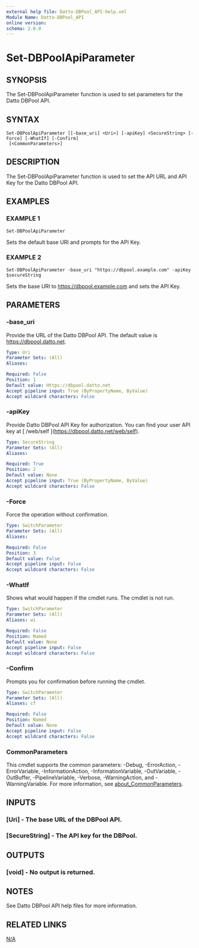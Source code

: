 ```yaml
---
external help file: Datto-DBPool_API-help.xml
Module Name: Datto-DBPool_API
online version:
schema: 2.0.0
---
```


# Set-DBPoolApiParameter

## SYNOPSIS
The Set-DBPoolApiParameter function is used to set parameters for the Datto DBPool API.

## SYNTAX

```
Set-DBPoolApiParameter [[-base_uri] <Uri>] [-apiKey] <SecureString> [-Force] [-WhatIf] [-Confirm]
 [<CommonParameters>]
```

## DESCRIPTION
The Set-DBPoolApiParameter function is used to set the API URL and API Key for the Datto DBPool API.

## EXAMPLES

### EXAMPLE 1
```
Set-DBPoolApiParameter
```

Sets the default base URI and prompts for the API Key.

### EXAMPLE 2
```
Set-DBPoolApiParameter -base_uri "https://dbpool.example.com" -apiKey $secureString
```

Sets the base URI to https://dbpool.example.com and sets the API Key.

## PARAMETERS

### -base_uri
Provide the URL of the Datto DBPool API.
The default value is https://dbpool.datto.net.

```yaml
Type: Uri
Parameter Sets: (All)
Aliases:

Required: False
Position: 1
Default value: Https://dbpool.datto.net
Accept pipeline input: True (ByPropertyName, ByValue)
Accept wildcard characters: False
```

### -apiKey
Provide Datto DBPool API Key for authorization.
You can find your user API key at \[ /web/self \](https://dbpool.datto.net/web/self).

```yaml
Type: SecureString
Parameter Sets: (All)
Aliases:

Required: True
Position: 2
Default value: None
Accept pipeline input: True (ByPropertyName, ByValue)
Accept wildcard characters: False
```

### -Force
Force the operation without confirmation.

```yaml
Type: SwitchParameter
Parameter Sets: (All)
Aliases:

Required: False
Position: 3
Default value: False
Accept pipeline input: False
Accept wildcard characters: False
```

### -WhatIf
Shows what would happen if the cmdlet runs.
The cmdlet is not run.

```yaml
Type: SwitchParameter
Parameter Sets: (All)
Aliases: wi

Required: False
Position: Named
Default value: None
Accept pipeline input: False
Accept wildcard characters: False
```

### -Confirm
Prompts you for confirmation before running the cmdlet.

```yaml
Type: SwitchParameter
Parameter Sets: (All)
Aliases: cf

Required: False
Position: Named
Default value: None
Accept pipeline input: False
Accept wildcard characters: False
```

### CommonParameters
This cmdlet supports the common parameters: -Debug, -ErrorAction, -ErrorVariable, -InformationAction, -InformationVariable, -OutVariable, -OutBuffer, -PipelineVariable, -Verbose, -WarningAction, and -WarningVariable. For more information, see [about_CommonParameters](http://go.microsoft.com/fwlink/?LinkID=113216).

## INPUTS

### [Uri] - The base URL of the DBPool API.
### [SecureString] - The API key for the DBPool.
## OUTPUTS

### [void] - No output is returned.
## NOTES
See Datto DBPool API help files for more information.

## RELATED LINKS

[N/A]()


